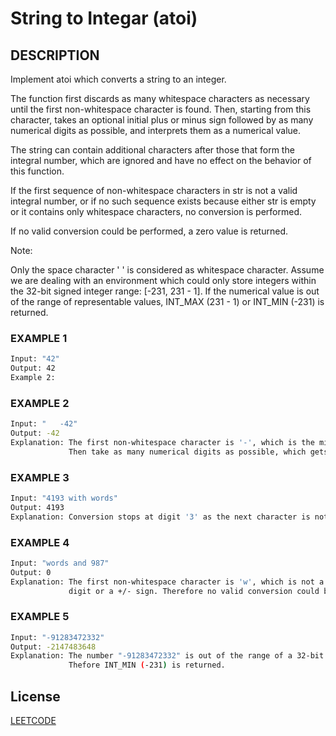 # String to Integar (atoi)

## DESCRIPTION

Implement atoi which converts a string to an integer.

The function first discards as many whitespace characters as necessary until the first non-whitespace character is found. Then, starting from this character, takes an optional initial plus or minus sign followed by as many numerical digits as possible, and interprets them as a numerical value.

The string can contain additional characters after those that form the integral number, which are ignored and have no effect on the behavior of this function.

If the first sequence of non-whitespace characters in str is not a valid integral number, or if no such sequence exists because either str is empty or it contains only whitespace characters, no conversion is performed.

If no valid conversion could be performed, a zero value is returned.

Note:

Only the space character ' ' is considered as whitespace character.
Assume we are dealing with an environment which could only store integers within the 32-bit signed integer range: [-231,  231 - 1]. If the numerical value is out of the range of representable values, INT_MAX (231 - 1) or INT_MIN (-231) is returned.


### EXAMPLE 1

```BASH
Input: "42"
Output: 42
Example 2:
```
### EXAMPLE 2

```BASH
Input: "   -42"
Output: -42
Explanation: The first non-whitespace character is '-', which is the minus sign.
             Then take as many numerical digits as possible, which gets 42.
```
### EXAMPLE 3

```BASH
Input: "4193 with words"
Output: 4193
Explanation: Conversion stops at digit '3' as the next character is not a numerical digit.
```

### EXAMPLE 4

```BASH
Input: "words and 987"
Output: 0
Explanation: The first non-whitespace character is 'w', which is not a numerical 
             digit or a +/- sign. Therefore no valid conversion could be performed.
```
### EXAMPLE 5

```BASH
Input: "-91283472332"
Output: -2147483648
Explanation: The number "-91283472332" is out of the range of a 32-bit signed integer.
             Thefore INT_MIN (-231) is returned.
```


## License
[LEETCODE](https://leetcode.com/problems/string-to-integer-atoi/)